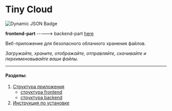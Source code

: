 # Tiny Cloud

![Dynamic JSON Badge](https://img.shields.io/badge/dynamic/json?url=https%3A%2F%2Fapi.github.com%2Frepos%2FLiaksej%2Fliaksej-tiny-cloud-frontend%2Ftags&query=%24%5B0%5D%5B'name'%5D&label=version)

**frontend-part** -----> backend-part [here](https://github.com/Liaksej/liaksej-tiny-cloud-backend/tree/main)

Веб-приложение для безопасного облачного хранения файлов. 

_Загружайте, храните, отображайте, отправляйте, скачивайте и переименовывайте ваши файлы._

---
#### Разделы:

1. [Структура приложения](https://github.com/Liaksej/liaksej-tiny-cloud-backend#структура-frontend-liaksej-tiny-cloud-frontend)
   - [структура frontend](https://github.com/Liaksej/liaksej-tiny-cloud-backend#структура-frontend-liaksej-tiny-cloud-frontend)
   - [структура backend](https://github.com/Liaksej/liaksej-tiny-cloud-backend#структура-backend-liaksej-tiny-cloud-backend)
2. [Инструкция по установке](https://github.com/Liaksej/liaksej-tiny-cloud-backend#инструкция-по-установке-на-сервер)

